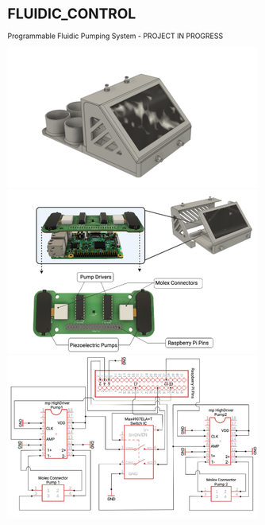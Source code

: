# FLUIDIC_CONTROL
Programmable Fluidic Pumping System - PROJECT IN PROGRESS

![picture](https://github.com/GabStP13rr3/FLUIDIC_CONTROL/blob/main/Design_Files/Prototype.png) 
![picture](https://github.com/GabStP13rr3/FLUIDIC_CONTROL/blob/main/Design_Files/Assembly.png) 
![picture](https://github.com/GabStP13rr3/FLUIDIC_CONTROL/blob/main/Circuit_Schematics/Circuit_Schematic.png) 


